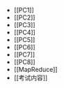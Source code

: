 - [[PC1]]
- [[PC2]]
- [[PC3]]
- [[PC4]]
- [[PC5]]
- [[PC6]]
- [[PC7]]
- [[PC8]]
- [[MapReduce]]
- [[考试内容]]